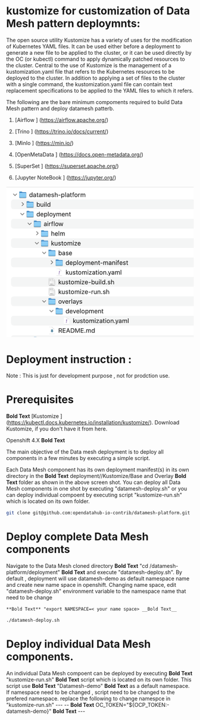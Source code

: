 # kustomize for customization of Data Mesh pattern deploymnts:

The open source utility Kustomize has a variety of uses for the modification of Kubernetes YAML files. It can be used either before a deployment to generate a new file to be applied to the cluster, or it can be used directly by the OC (or kubectl) command to apply dynamically patched resources to the cluster. Central to the use of Kustomize is the management of a kustomization.yaml file that refers to the Kubernetes resources to be deployed to the cluster. In addition to applying a set of files to the cluster with a single command, the kustomization.yaml file can contain text replacement specifications to be applied to the YAML files to which it refers.

The following are the bare minimum compoments required to build Data Mesh pattern and deploy datamesh patterb.

1. [Airflow ] (https://airflow.apache.org/)

2. [Trino ] (https://trino.io/docs/current/)

3. [MinIo ] (https://min.io/)

4. [OpenMetaData ] (https://docs.open-metadata.org/)

5. [SuperSet ] (https://superset.apache.org/)

6. [Jupyter NoteBook ] (https://jupyter.org/)


![images/deploy-structure.png](images/deploy-structure.png)

# Deployment instruction :

Note : This is just for development purpose ,  not for prodction use. 

# Prerequisites 

**Bold Text** [Kustomize ] (https://kubectl.docs.kubernetes.io/installation/kustomize/). Download Kustomize, if you don't have it from here.

Openshift 4.X __Bold Text__

The main objective of the Data mesh deployment is to deploy all components in a few minutes by executing a simple script.

Each Data Mesh component has its own deployment manifest(s) in its own directory in the **Bold Text** deployment/<componnent>/Kustomize/Base and Overlay __Bold Text__ folder as shown in the above screen shot. You can deploy all Data Mesh components in one shot by executing "datamesh-deploy.sh" or you can deploy individual compoent by executing script "kustomize-run.sh" which is located on its own folder.

```bash
git clone git@github.com:opendatahub-io-contrib/datamesh-platform.git
```
# Deploy complete Data Mesh components 

Navigate to the Data Mesh cloned directory **Bold Text** "cd /datamesh-platform/deployment" __Bold Text__ and execute "datamesh-deploy.sh". By default , deployment will use datamesh-demo as default namespace name and create new name space in openshift. Changing name space,  edit "datamesh-deploy.sh" environment variable to the namespace name that need to be change

    **Bold Text** "export NAMESPACE=< your name space> __Bold Text__

```bash
./datamesh-deploy.sh
```

# Deploy individual Data Mesh components. 
 
 An individual Data Mesh compoent can be deployed by executing **Bold Text**  "kustomize-run.sh" __Bold Text__ script which is located on its own folder. This script use **Bold Text** "Datamesh-demo" __Bold Text__ as a default namespace. If namespace need to be changed , script need to be changed to the prefered namespace. 
    replace the following to change namespce in "kustomize-run.sh"
    ---
    --
      **Bold Text**  OC_TOKEN="${OCP_TOKEN:-datamesh-demo}" __Bold Text__
    ---



